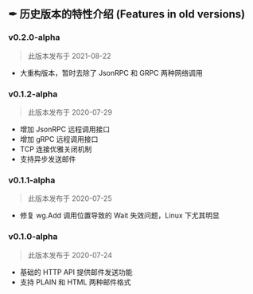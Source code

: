 ## ✒ 历史版本的特性介绍 (Features in old versions)

### v0.2.0-alpha

> 此版本发布于 2021-08-22

* 大重构版本，暂时去除了 JsonRPC 和 GRPC 两种网络调用

### v0.1.2-alpha

> 此版本发布于 2020-07-29

* 增加 JsonRPC 远程调用接口
* 增加 gRPC 远程调用接口
* TCP 连接优雅关闭机制
* 支持异步发送邮件

### v0.1.1-alpha

> 此版本发布于 2020-07-25

* 修复 wg.Add 调用位置导致的 Wait 失效问题，Linux 下尤其明显

### v0.1.0-alpha

> 此版本发布于 2020-07-24

* 基础的 HTTP API 提供邮件发送功能
* 支持 PLAIN 和 HTML 两种邮件格式